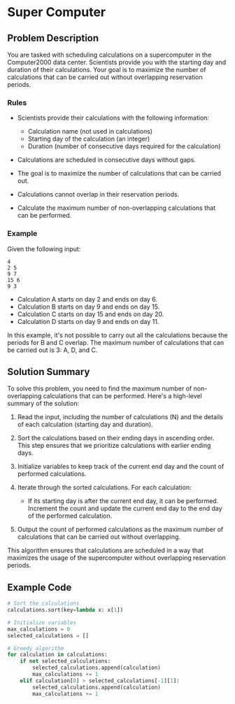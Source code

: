# Super Computer

## Problem Description

You are tasked with scheduling calculations on a supercomputer in the Computer2000 data center. Scientists provide you with the starting day and duration of their calculations. Your goal is to maximize the number of calculations that can be carried out without overlapping reservation periods.

### Rules

- Scientists provide their calculations with the following information:
  - Calculation name (not used in calculations)
  - Starting day of the calculation (an integer)
  - Duration (number of consecutive days required for the calculation)

- Calculations are scheduled in consecutive days without gaps.

- The goal is to maximize the number of calculations that can be carried out.

- Calculations cannot overlap in their reservation periods.

- Calculate the maximum number of non-overlapping calculations that can be performed.

### Example

Given the following input:

```
4
2 5
9 7
15 6
9 3
```

- Calculation A starts on day 2 and ends on day 6.
- Calculation B starts on day 9 and ends on day 15.
- Calculation C starts on day 15 and ends on day 20.
- Calculation D starts on day 9 and ends on day 11.

In this example, it's not possible to carry out all the calculations because the periods for B and C overlap. The maximum number of calculations that can be carried out is 3: A, D, and C.

## Solution Summary

To solve this problem, you need to find the maximum number of non-overlapping calculations that can be performed. Here's a high-level summary of the solution:

1. Read the input, including the number of calculations (N) and the details of each calculation (starting day and duration).

2. Sort the calculations based on their ending days in ascending order. This step ensures that we prioritize calculations with earlier ending days.

3. Initialize variables to keep track of the current end day and the count of performed calculations.

4. Iterate through the sorted calculations. For each calculation:
   - If its starting day is after the current end day, it can be performed. Increment the count and update the current end day to the end day of the performed calculation.

5. Output the count of performed calculations as the maximum number of calculations that can be carried out without overlapping.

This algorithm ensures that calculations are scheduled in a way that maximizes the usage of the supercomputer without overlapping reservation periods.

## Example Code

```python
# Sort the calculations
calculations.sort(key=lambda x: x[1])

# Initialize variables
max_calculations = 0
selected_calculations = []

# Greedy algorithm
for calculation in calculations:
    if not selected_calculations:
        selected_calculations.append(calculation)
        max_calculations += 1
    elif calculation[0] > selected_calculations[-1][1]:
        selected_calculations.append(calculation)
        max_calculations += 1
```
